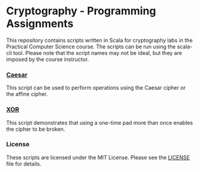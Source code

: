 # Cryptography - Programming Assignments

This repository contains scripts written in Scala for cryptography labs in the Practical Computer Science course. The scripts can be run using the scala-cli tool. Please note that the script names may not be ideal, but they are imposed by the course instructor.

### [Caesar](caesar)  
This script can be used to perform operations using the Caesar cipher or the affine cipher. 

### [XOR](xor)
This script demonstrates that using a one-time pad more than once enables the cipher to be broken.

### License
These scripts are licensed under the MIT License. Please see the [LICENSE](LICENSE.md) file for details.
